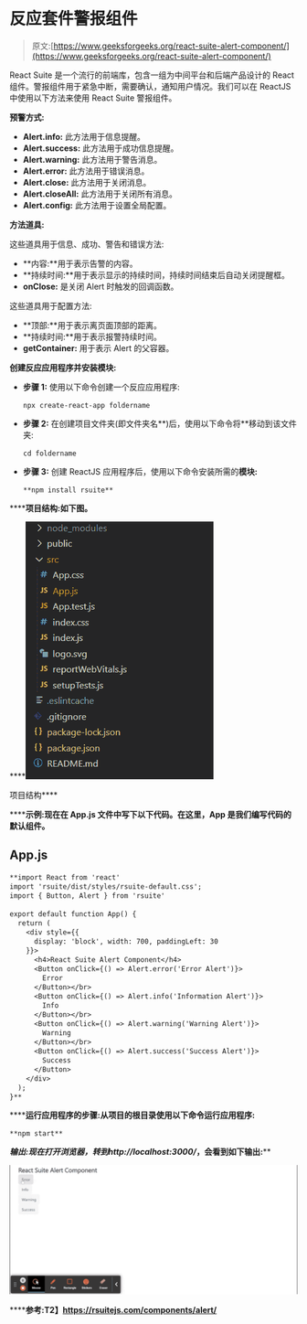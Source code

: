 # 反应套件警报组件

> 原文:[https://www.geeksforgeeks.org/react-suite-alert-component/](https://www.geeksforgeeks.org/react-suite-alert-component/)

React Suite 是一个流行的前端库，包含一组为中间平台和后端产品设计的 React 组件。警报组件用于紧急中断，需要确认，通知用户情况。我们可以在 ReactJS 中使用以下方法来使用 React Suite 警报组件。

**预警方式:**

*   **Alert.info:** 此方法用于信息提醒。
*   **Alert.success:** 此方法用于成功信息提醒。
*   **Alert.warning:** 此方法用于警告消息。
*   **Alert.error:** 此方法用于错误消息。
*   **Alert.close:** 此方法用于关闭消息。
*   **Alert.closeAll:** 此方法用于关闭所有消息。
*   **Alert.config:** 此方法用于设置全局配置。

**方法道具:**

这些道具用于信息、成功、警告和错误方法:

*   **内容:**用于表示告警的内容。
*   **持续时间:**用于表示显示的持续时间，持续时间结束后自动关闭提醒框。
*   **onClose:** 是关闭 Alert 时触发的回调函数。

这些道具用于配置方法:

*   **顶部:**用于表示离页面顶部的距离。
*   **持续时间:**用于表示报警持续时间。
*   **getContainer:** 用于表示 Alert 的父容器。

**创建反应应用程序并安装模块:**

*   **步骤 1:** 使用以下命令创建一个反应应用程序:

    ```
    npx create-react-app foldername
    ```

*   **步骤 2:** 在创建项目文件夹(即文件夹名**)后，使用以下命令将**移动到该文件夹:

    ```
    cd foldername
    ```

*   **步骤 3:** 创建 ReactJS 应用程序后，使用以下命令安装所需的****模块:****

    ```
    **npm install rsuite**
    ```

******项目结构:**如下图。****

****![](img/f04ae0d8b722a9fff0bd9bd138b29c23.png)

项目结构**** 

******示例:**现在在 **App.js** 文件中写下以下代码。在这里，App 是我们编写代码的默认组件。****

## ****App.js****

```
**import React from 'react'
import 'rsuite/dist/styles/rsuite-default.css';
import { Button, Alert } from 'rsuite'

export default function App() {
  return (
    <div style={{
      display: 'block', width: 700, paddingLeft: 30
    }}>
      <h4>React Suite Alert Component</h4>
      <Button onClick={() => Alert.error('Error Alert')}>
        Error 
      </Button></br>
      <Button onClick={() => Alert.info('Information Alert')}>
        Info 
      </Button></br>
      <Button onClick={() => Alert.warning('Warning Alert')}>
        Warning 
      </Button></br>
      <Button onClick={() => Alert.success('Success Alert')}> 
        Success 
      </Button>
    </div>
  );
}**
```

******运行应用程序的步骤:**从项目的根目录使用以下命令运行应用程序:****

```
**npm start**
```

******输出:**现在打开浏览器，转到***http://localhost:3000/***，会看到如下输出:****

****![](img/af63631295b73e7518f5298b13264294.png)****

******参考:**T2】https://rsuitejs.com/components/alert/****